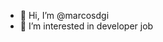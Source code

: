 - 👋 Hi, I’m @marcosdgi
- 👀 I’m interested in developer job

<!---
marcosdgi/marcosdgi is a ✨ special ✨ repository because its `README.md` (this file) appears on your GitHub profile.
You can click the Preview link to take a look at your changes.
--->

